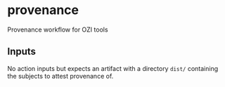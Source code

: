 # provenance
Provenance workflow for OZI tools

## Inputs

No action inputs but expects an artifact with a directory ``dist/`` containing the subjects to attest provenance of.
